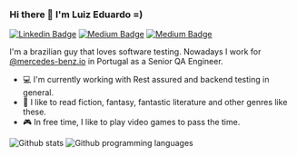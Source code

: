 ### Hi there 👋 I'm Luiz Eduardo =)

[![Linkedin Badge](https://img.shields.io/badge/-Add&nbsp;Me-blue?style=for-the-badge&logo=Linkedin&logoColor=white&link=https://www.linkedin.com/in/luuizeduardo/)](https://www.linkedin.com/in/luuizeduardo/)
[![Medium Badge](https://img.shields.io/badge/-Follow&nbsp;Me-black?&style=for-the-badge&logo=medium&logoColor=white&link=https://medium.com/@luuizeduardo)](https://medium.com/@luuizeduardo)
[![Medium Badge](https://img.shields.io/badge/-Follow&nbsp;Me-white?&style=for-the-badge&logo=dev.to&logoColor=black&link=https://dev.to/luuizeduardo)](https://dev.to/luuizeduardo)

I'm a brazilian guy that loves software testing. Nowadays I work for [@mercedes-benz.io](https://www.mercedes-benz.io/) in Portugal as a Senior QA Engineer.

- :computer: I'm currently working with Rest assured and backend testing in general.
- :book: I like to read fiction, fantasy, fantastic literature and other genres like these.
- :video_game: In free time, I like to play video games to pass the time.

![Github stats](https://github-readme-stats.vercel.app/api?username=luuizeduardo&show_icons=true")
![Github programming languages](https://github-readme-stats.vercel.app/api/top-langs?username=luuizeduardo&layout=compact&theme=dark")
